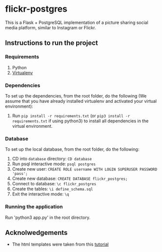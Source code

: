 # flickr-postgres

This is a Flask + PostgreSQL implementation of a picture sharing social media platform, similar to Instagram or Flickr.

## Instructions to run the project

### Requirements

1. Python
2. [Virtualenv](https://virtualenv.pypa.io/en/latest/)

### Dependencies

To set up the dependencies, from the root folder, do the following (We assume that you have already installed virtualenv and activated your virtual environment):

1. Run `pip install -r requirements.txt` (or `pip3 install -r requirements.txt` if using python3) to install all dependencies in the virtual environment.

### Database

To set up the local database, from the root folder, do the following:

1. CD into `database` directory: `CD database`
2. Run psql interactive mode: `psql postgres`
3. Create new user: `CREATE ROLE username WITH LOGIN SUPERUSER PASSWORD 'pass';`
4. Create new database: `CREATE DATABASE flickr_postgres;`
5. Connect to database: `\c flickr_postgres`
6. Create the tables: `\i define_schema.sql`
7. Exit the interactive mode: `\q`

### Running the application

Run 'python3 app.py' in the root directory.

## Acknolwedgements

- The html templates were taken from this [tutorial](https://www.digitalocean.com/community/tutorials/how-to-add-authentication-to-your-app-with-flask-login)
